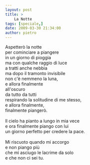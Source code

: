 ```yaml
---
layout: post
title: >
    La Notte
tags: [speciale,]
date: 2009-03-30 21:34:00
author: pietro
---
```

Aspetterò la notte<br/>per cominciare a piangere<br/>in un giorno di pioggia<br/>ma con qualche raggio di luce<br/>a tratti anche nebbia<br/>ma dopo il tramonto invisibile<br/>non c'è nemmeno la luna,<br/>e allora finalmente<br/>all'oscuro<br/>da tutto da tutti<br/>respirando la solitudine di me stesso,<br/>e allora finalmente,<br/>finalmente piangerò.<br/><br/>Il cielo ha pianto a lungo in mia vece<br/>e ora finalmente piango con lui<br/>un giorno perfetto per credere la pace.<br/><br/>Mi riscuoto quando mi accorgo<br/>e non piango più<br/>che mi asciugo le lacrime da solo<br/>e che non ci sei tu.
